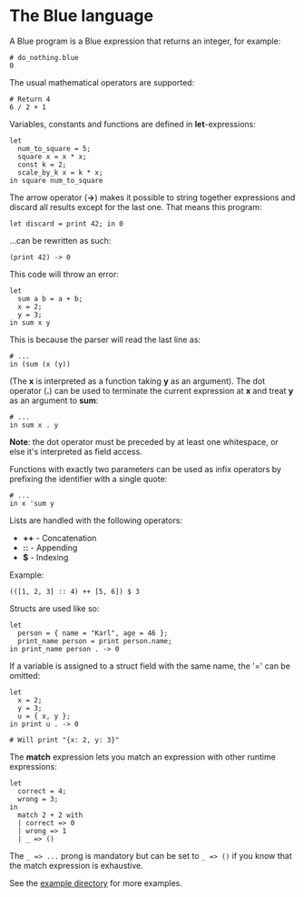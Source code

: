 # The Blue language

A Blue program is a Blue expression that returns an integer, for example: 
```
# do_nothing.blue
0
```


The usual mathematical operators are supported:
```
# Return 4
6 / 2 + 1
```


Variables, constants and functions are defined in **let**-expressions:
```
let
  num_to_square = 5;
  square x = x * x;
  const k = 2;
  scale_by_k x = k * x;
in square num_to_square
```


The arrow operator (**->**) makes it possible to string
together expressions and discard all results except for the last one.
That means this program:
```
let discard = print 42; in 0
```
...can be rewritten as such:
```
(print 42) -> 0
```


This code will throw an error:
```
let 
  sum a b = a + b;
  x = 2;
  y = 3;
in sum x y
```


This is because the parser will read the last line as:
```
# ...
in (sum (x (y))
```


(The **x** is interpreted as a function taking **y** as an argument).
The dot operator (**.**) can be used to terminate the
current expression at **x** and treat **y** as an argument to **sum**:
```
# ...
in sum x . y
```
**Note**: the dot operator must be preceded by at least one whitespace,
or else it's interpreted as field access.


Functions with exactly two parameters can be used as infix operators
by prefixing the identifier with a single quote:
```
# ...
in x 'sum y
```


Lists are handled with the following operators:
* **++** - Concatenation
* **::** - Appending
* **$** - Indexing

Example:
```
(([1, 2, 3] :: 4) ++ [5, 6]) $ 3
```


Structs are used like so:
``` 
let
  person = { name = "Karl", age = 46 };
  print_name person = print person.name;
in print_name person . -> 0
```


If a variable is assigned to a struct field with the same name,
the '=' can be omitted:
```
let
  x = 2;
  y = 3;
  u = { x, y };
in print u . -> 0

# Will print "{x: 2, y: 3}"
```


The **match** expression lets you match an expression with other
runtime expressions:
```
let
  correct = 4;
  wrong = 3;
in
  match 2 + 2 with
  | correct => 0
  | wrong => 1
  | _ => ()
```
The `_ => ...` prong is mandatory but can be set to `_ => ()` if you know that
the match expression is exhaustive.

See the [example directory](../examples/) for more examples.
